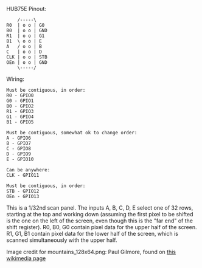 HUB75E Pinout:

```
    /-----\
R0  | o o | G0
B0  | o o | GND
R1  | o o | G1
B1  \ o o | E
A   / o o | B
C   | o o | D
CLK | o o | STB
OEn | o o | GND
    \-----/
```

Wiring:

```
Must be contiguous, in order:
R0 - GPIO0
G0 - GPIO1
B0 - GPIO2
R1 - GPIO3
G1 - GPIO4
B1 - GPIO5

Must be contiguous, somewhat ok to change order:
A - GPIO6
B - GPIO7
C - GPIO8
D - GPIO9
E - GPIO10

Can be anywhere:
CLK - GPIO11

Must be contiguous, in order:
STB - GPIO12
OEn - GPIO13
```

This is a 1/32nd scan panel. The inputs A, B, C, D, E select one of 32 rows, starting at the top and working down (assuming the first pixel to be shifted is the one on the left of the screen, even though this is the "far end" of the shift register). R0, B0, G0 contain pixel data for the upper half of the screen. R1, G1, B1 contain pixel data for the lower half of the screen, which is scanned simultaneously with the upper half.

Image credit for mountains_128x64.png: Paul Gilmore, found on [this wikimedia page](https://commons.wikimedia.org/wiki/File:Mountain_lake_dam.jpg)

